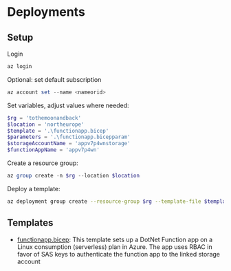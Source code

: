 # Deployments

## Setup

Login

```powershell
az login
```

Optional: set default subscription

```powershell
az account set --name <nameorid>
```

Set variables, adjust values where needed:

```powershell
$rg = 'tothemoonandback'
$location = 'northeurope'
$template = '.\functionapp.bicep'
$parameters = '.\functionapp.bicepparam'
$storageAccountName = 'appv7p4wnstorage'
$functionAppName = 'appv7p4wn'
```

Create a resource group:

```powershell
az group create -n $rg --location $location
```

Deploy a template:

```bash
az deployment group create --resource-group $rg --template-file $template  --parameters $parameters
```

## Templates

- [functionapp.bicep](functionapp.bicep): This template sets up a DotNet Function app on a Linux consumption (serverless) plan in Azure. The app uses RBAC in favor of SAS keys to authenticate the function app to the linked storage account
